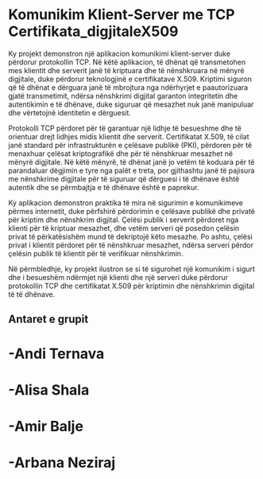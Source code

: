 # Komunikim Klient-Server me TCP Certifikata_digjitaleX509

Ky projekt demonstron një aplikacion komunikimi klient-server duke përdorur protokollin TCP. Në këtë aplikacion, të dhënat që transmetohen mes klientit dhe serverit janë të kriptuara dhe të nënshkruara në mënyrë digjitale, duke përdorur teknologjinë e certifikatave X.509. Kriptimi siguron që të dhënat e dërguara janë të mbrojtura nga ndërhyrjet e paautorizuara gjatë transmetimit, ndërsa nënshkrimi digjital garanton integritetin dhe autentikimin e të dhënave, duke siguruar që mesazhet nuk janë manipuluar dhe vërtetojnë identitetin e dërguesit.

Protokolli TCP përdoret për të garantuar një lidhje të besueshme dhe të orientuar drejt lidhjes midis klientit dhe serverit. Certifikatat X.509, të cilat janë standard për infrastrukturën e çelësave publikë (PKI), përdoren për të menaxhuar çelësat kriptografikë dhe për të nënshkruar mesazhet në mënyrë digjitale. Në këtë mënyrë, të dhënat janë jo vetëm të koduara për të parandaluar dëgjimin e tyre nga palët e treta, por gjithashtu janë të pajisura me nënshkrime digjitale për të siguruar që dërguesi i të dhënave është autentik dhe se përmbajtja e të dhënave është e paprekur.

Ky aplikacion demonstron praktika të mira në sigurimin e komunikimeve përmes internetit, duke përfshirë përdorimin e çelësave publikë dhe privatë për kriptim dhe nënshkrim digjital. Çelësi publik i serverit përdoret nga klienti për të kriptuar mesazhet, dhe vetëm serveri që posedon çelësin privat të përkatësishëm mund të dekriptojë këto mesazhe. Po ashtu, çelësi privat i klientit përdoret për të nënshkruar mesazhet, ndërsa serveri përdor çelësin publik të klientit për të verifikuar nënshkrimin.

Në përmbledhje, ky projekt ilustron se si të sigurohet një komunikim i sigurt dhe i besueshëm ndërmjet një klienti dhe një serveri duke përdorur protokollin TCP dhe certifikatat X.509 për kriptimin dhe nënshkrimin digjital të të dhënave.


## Antaret e grupit
# -Andi Ternava
# -Alisa Shala
# -Amir Balje
# -Arbana Neziraj


